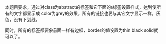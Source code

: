 本题目要求，通过对class为abstract的标签和它下面的a标签设置样式，达到使所有的文字都显示成
color为grey的效果，所有的链接也要与其它文字显示一样，灰色，没有下划线。

同时，所有的标签都要象前面一样有边框，border的值设置为thin black solid就可以了。